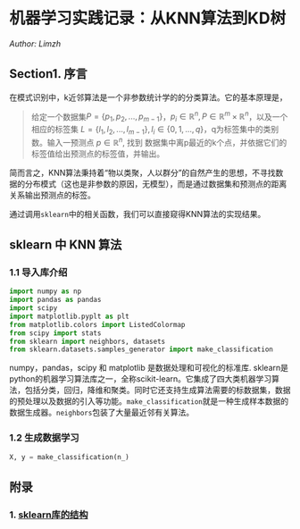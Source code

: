 # 机器学习实践记录：从KNN算法到KD树

*Author: Limzh*

## Section1. 序言

在模式识别中，k近邻算法是一个非参数统计学的的分类算法。它的基本原理是，

> 给定一个数据集$P = \{p_1, p_2,...,p_{m-1}\}$，$p_i \in \mathbb{R}^n, P \in \mathbb{R}^m\times\mathbb{R}^n$，以及一个相应的标签集 $L = \{l_1,l_2,...,l_{m-1}\}, l_i \in \{0,1,...,q\}$，q为标签集中的类别数。输入一预测点 $p \in \mathbb{R}^n$, 找到 数据集中离p最近的k个点，并依据它们的标签值给出预测点的标签值，并输出。

简而言之，KNN算法秉持着“物以类聚，人以群分”的自然产生的思想，不寻找数据的分布模式（这也是非参数的原因，无模型），而是通过数据集和预测点的距离关系输出预测点的标签。

通过调用`sklearn`中的相关函数，我们可以直接窥得KNN算法的实现结果。

## sklearn 中 KNN 算法

### 1.1 导入库介绍

```python
import numpy as np
import pandas as pandas
import scipy
import matplotlib.pyplt as plt 
from matplotlib.colors import ListedColormap
from scipy import stats
from sklearn import neighbors, datasets
from sklearn.datasets.samples_generator import make_classification 
```

numpy，pandas，scipy 和 matplotlib 是数据处理和可视化的标准库.
sklearn是python的机器学习算法库之一，全称scikit-learn。它集成了四大类机器学习算法，包括分类，回归，降维和聚类。同时它还支持生成算法需要的标数据集，数据的预处理以及数据的引入等功能。`make_classification`就是一种生成样本数据的数据生成器。`neighbors`包装了大量最近邻有关算法。

### 1.2 生成数据学习

```python
X, y = make_classification(n_)
```

## 附录

### 1. [sklearn库的结构](https://blog.csdn.net/algorithmPro/article/details/103045824?utm_medium=distribute.pc_relevant.none-task-blog-BlogCommendFromMachineLearnPai2-3.channel_param&depth_1-utm_source=distribute.pc_relevant.none-task-blog-BlogCommendFromMachineLearnPai2-3.channel_param)

